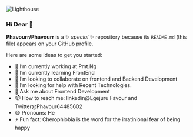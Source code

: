 ![Lighthouse](https://user-images.githubusercontent.com/79513302/111025940-cde5b700-83e7-11eb-92dc-ba944a187921.jpg)
### Hi Dear 👋
**Phavourr/Phavourr** is a ✨ _special_ ✨ repository because its `README.md` (this file) appears on your GitHub profile.

Here are some ideas to get you started:

- 🔭 I’m currently working at Pmt.Ng
- 🌱 I’m currently learning FrontEnd
- 👯 I’m looking to collaborate on frontend and Backend Development
- 🤔 I’m looking for help with Recent Technologies.
- 💬 Ask me about Frontend Development
- 📫 How to reach me: linkedin@Egejuru Favour and Twitter@Phavour64485602
- 😄 Pronouns: He
- ⚡ Fun fact: Cherophiobia is the word for the irratinional fear of being happy

